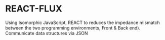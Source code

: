 # REACT-FLUX
Using Isomorphic JavaScript, REACT to reduces the impedance mismatch between the two programming environments, Front &amp; Back end). Communicate data structures via JSON
